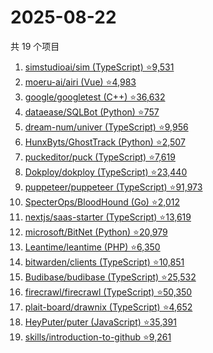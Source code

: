 # 2025-08-22

共 19 个项目

<!-- BEGIN GITHUB -->
<!-- 最后更新时间 2025-08-22 23:09:19 +0800 -->
1. [simstudioai/sim (TypeScript) ⭐9,531](https://github.com/simstudioai/sim)
1. [moeru-ai/airi (Vue) ⭐4,983](https://github.com/moeru-ai/airi)
1. [google/googletest (C++) ⭐36,632](https://github.com/google/googletest)
1. [dataease/SQLBot (Python) ⭐757](https://github.com/dataease/SQLBot)
1. [dream-num/univer (TypeScript) ⭐9,956](https://github.com/dream-num/univer)
1. [HunxByts/GhostTrack (Python) ⭐2,507](https://github.com/HunxByts/GhostTrack)
1. [puckeditor/puck (TypeScript) ⭐7,619](https://github.com/puckeditor/puck)
1. [Dokploy/dokploy (TypeScript) ⭐23,440](https://github.com/Dokploy/dokploy)
1. [puppeteer/puppeteer (TypeScript) ⭐91,973](https://github.com/puppeteer/puppeteer)
1. [SpecterOps/BloodHound (Go) ⭐2,012](https://github.com/SpecterOps/BloodHound)
1. [nextjs/saas-starter (TypeScript) ⭐13,619](https://github.com/nextjs/saas-starter)
1. [microsoft/BitNet (Python) ⭐20,979](https://github.com/microsoft/BitNet)
1. [Leantime/leantime (PHP) ⭐6,350](https://github.com/Leantime/leantime)
1. [bitwarden/clients (TypeScript) ⭐10,851](https://github.com/bitwarden/clients)
1. [Budibase/budibase (TypeScript) ⭐25,532](https://github.com/Budibase/budibase)
1. [firecrawl/firecrawl (TypeScript) ⭐50,350](https://github.com/firecrawl/firecrawl)
1. [plait-board/drawnix (TypeScript) ⭐4,652](https://github.com/plait-board/drawnix)
1. [HeyPuter/puter (JavaScript) ⭐35,391](https://github.com/HeyPuter/puter)
1. [skills/introduction-to-github ⭐9,261](https://github.com/skills/introduction-to-github)
<!-- END GITHUB -->
